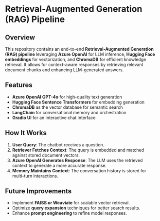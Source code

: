 # Retrieval-Augmented Generation (RAG) Pipeline

## Overview
This repository contains an end-to-end **Retrieval-Augmented Generation (RAG) pipeline** leveraging **Azure OpenAI** for LLM inference, **Hugging Face embeddings** for vectorization, and **ChromaDB** for efficient knowledge retrieval. It allows for context-aware responses by retrieving relevant document chunks and enhancing LLM-generated answers.

## Features
- **Azure OpenAI GPT-4o** for high-quality text generation
- **Hugging Face Sentence Transformers** for embedding generation
- **ChromaDB** as the vector database for semantic search
- **LangChain** for conversational memory and orchestration
- **Gradio UI** for an interactive chat interface

## How It Works
1. **User Query**: The chatbot receives a question.
2. **Retriever Fetches Context**: The query is embedded and matched against stored document vectors.
3. **Azure OpenAI Generates Response**: The LLM uses the retrieved context to generate a more accurate response.
4. **Memory Maintains Context**: The conversation history is stored for multi-turn interactions.

## Future Improvements
- Implement **FAISS or Weaviate** for scalable vector retrieval.
- Optimize **query expansion** techniques for better search results.
- Enhance **prompt engineering** to refine model responses.


